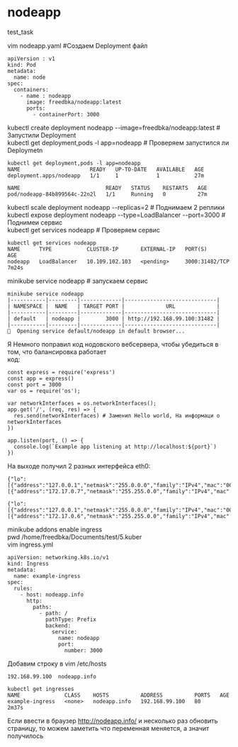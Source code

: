 # nodeapp
test_task

vim nodeapp.yaml  #Создаем Deployment файл
```
apiVersion : v1
kind: Pod
metadata:
  name: node
spec:
  containers:
    - name : nodeapp
      image: freedbka/nodeapp:latest
      ports:
        - containerPort: 3000
```
kubectl create deployment nodeapp --image=freedbka/nodeapp:latest #  Запустили Deployment  
kubectl get deployment,pods -l app=nodeapp # Проверяем запустился ли Deploymetn  
```
kubectl get deployment,pods -l app=nodeapp
NAME                      READY   UP-TO-DATE   AVAILABLE   AGE
deployment.apps/nodeapp   1/1     1            1           27m

NAME                           READY   STATUS    RESTARTS   AGE
pod/nodeapp-84b899564c-22n2l   1/1     Running   0          27m
```
kubectl scale deployment nodeapp --replicas=2 # Поднимаем 2 реплики  
kubectl expose deployment nodeapp --type=LoadBalancer --port=3000 # Поднимеи сервис  
kubectl get services nodeapp # Проверяем сервис  
```
kubectl get services nodeapp
NAME      TYPE           CLUSTER-IP       EXTERNAL-IP   PORT(S)          AGE
nodeapp   LoadBalancer   10.109.102.103   <pending>     3000:31482/TCP   7m24s
```
minikube service nodeapp # запускаем сервис  
```
minikube service nodeapp
|-----------|---------|-------------|-----------------------------|
| NAMESPACE |  NAME   | TARGET PORT |             URL             |
|-----------|---------|-------------|-----------------------------|
| default   | nodeapp |        3000 | http://192.168.99.100:31482 |
|-----------|---------|-------------|-----------------------------|
🎉  Opening service default/nodeapp in default browser...
```
Я Немного поправил код нодовского вебсервера, чтобы убедиться в том, что балансировка работает  
код:
```
const express = require('express')
const app = express()
const port = 3000
var os = require('os');

var networkInterfaces = os.networkInterfaces();
app.get('/', (req, res) => {
  res.send(networkInterfaces) # Заменил Hello world, На информаци о networkInterfaces
})

app.listen(port, () => {
  console.log(`Example app listening at http://localhost:${port}`)
})
```
На выходе получил 2 разных интерфейса eth0:
```
{"lo":[{"address":"127.0.0.1","netmask":"255.0.0.0","family":"IPv4","mac":"00:00:00:00:00:00","internal":true,"cidr":"127.0.0.1/8"}],"eth0":[{"address":"172.17.0.7","netmask":"255.255.0.0","family":"IPv4","mac":"02:42:ac:11:00:07","internal":false,"cidr":"172.17.0.7/16"}]}
```

```
{"lo":[{"address":"127.0.0.1","netmask":"255.0.0.0","family":"IPv4","mac":"00:00:00:00:00:00","internal":true,"cidr":"127.0.0.1/8"}],"eth0":[{"address":"172.17.0.6","netmask":"255.255.0.0","family":"IPv4","mac":"02:42:ac:11:00:06","internal":false,"cidr":"172.17.0.6/16"}]}
```
minikube addons enable ingress  
pwd /home/freedbka/Documents/test/5.kuber  
vim ingress.yml  
```
apiVersion: networking.k8s.io/v1
kind: Ingress
metadata:
  name: example-ingress
spec:
  rules:
    - host: nodeapp.info
      http:
        paths:
          - path: /
            pathType: Prefix
            backend:
              service:
                name: nodeapp
                port:
                  number: 3000
```
Добавим строку в vim /etc/hosts  
```
192.168.99.100  nodeapp.info

```
```
kubectl get ingresses
NAME              CLASS    HOSTS          ADDRESS          PORTS   AGE
example-ingress   <none>   nodeapp.info   192.168.99.100   80      2m37s
```
Если ввести в браузер http://nodeapp.info/ и несколько раз обновить страницу, то можем заметить что переменная меняется, а значит получилось


